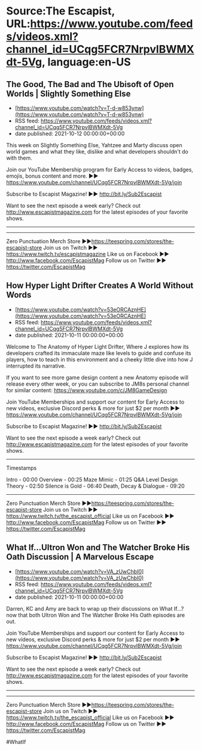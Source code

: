 # Source:The Escapist, URL:https://www.youtube.com/feeds/videos.xml?channel_id=UCqg5FCR7NrpvlBWMXdt-5Vg, language:en-US

## The Good, The Bad and The Ubisoft of Open Worlds | Slightly Something Else
 - [https://www.youtube.com/watch?v=T-d-w853ynw](https://www.youtube.com/watch?v=T-d-w853ynw)
 - RSS feed: https://www.youtube.com/feeds/videos.xml?channel_id=UCqg5FCR7NrpvlBWMXdt-5Vg
 - date published: 2021-10-12 00:00:00+00:00

This week on Slightly Something Else, Yahtzee and Marty discuss open world games and what they like, dislike and what developers shouldn't do with them.

Join our YouTube Membership program for Early Access to videos, badges, emojis, bonus content and more. ►► https://www.youtube.com/channel/UCqg5FCR7NrpvlBWMXdt-5Vg/join

Subscribe to Escapist Magazine! ►► http://bit.ly/Sub2Escapist

Want to see the next episode a week early? Check out http://www.escapistmagazine.com for the latest episodes of your favorite shows.

---



---


Zero Punctuation Merch Store ►►https://teespring.com/stores/the-escapist-store
Join us on Twitch ►► https://www.twitch.tv/escapistmagazine 
Like us on Facebook ►► http://www.facebook.com/EscapistMag
Follow us on Twitter ►► https://twitter.com/EscapistMag

## How Hyper Light Drifter Creates A World Without Words
 - [https://www.youtube.com/watch?v=53eORCAznHE](https://www.youtube.com/watch?v=53eORCAznHE)
 - RSS feed: https://www.youtube.com/feeds/videos.xml?channel_id=UCqg5FCR7NrpvlBWMXdt-5Vg
 - date published: 2021-10-11 00:00:00+00:00

Welcome to The Anatomy of Hyper Light Drifter, Where J explores how its developers crafted its immaculate maze like levels to guide and confuse its players, how to teach in this environment and a cheeky little dive into how J interrupted its narrative.

If you want to see more game design content a new Anatomy episode will release every other week, or you can subscribe to JM8s personal channel for similar content: https://www.youtube.com/c/JM8GameDesign

Join YouTube Memberships and support our content for Early Access to new videos, exclusive Discord perks & more for just $2 per month ►► https://www.youtube.com/channel/UCqg5FCR7NrpvlBWMXdt-5Vg/join

Subscribe to Escapist Magazine! ►► http://bit.ly/Sub2Escapist

Want to see the next episode a week early? Check out http://www.escapistmagazine.com for the latest episodes of your favorite shows.

---

Timestamps 

Intro - 00:00
Overview - 00:25
Maze Mimic - 01:25
Q&A Level Design Theory - 02:50
Silence is Gold - 06:40
Death, Decay & Dialogue - 09:20


---


Zero Punctuation Merch Store ►►https://teespring.com/stores/the-escapist-store
Join us on Twitch ►► https://www.twitch.tv/the_escapist_official
Like us on Facebook ►► http://www.facebook.com/EscapistMag
Follow us on Twitter ►► https://twitter.com/EscapistMag

## What If...Ultron Won and The Watcher Broke His Oath Discussion | A Marvelous Escape
 - [https://www.youtube.com/watch?v=VA_zUwChbI0](https://www.youtube.com/watch?v=VA_zUwChbI0)
 - RSS feed: https://www.youtube.com/feeds/videos.xml?channel_id=UCqg5FCR7NrpvlBWMXdt-5Vg
 - date published: 2021-10-11 00:00:00+00:00

Darren, KC and Amy are back to wrap up their discussions on What If...? now that both Ultron Won and The Watcher Broke His Oath episodes are out.

Join YouTube Memberships and support our content for Early Access to new videos, exclusive Discord perks & more for just $2 per month ►► https://www.youtube.com/channel/UCqg5FCR7NrpvlBWMXdt-5Vg/join

Subscribe to Escapist Magazine! ►► http://bit.ly/Sub2Escapist

Want to see the next episode a week early? Check out http://www.escapistmagazine.com for the latest episodes of your favorite shows.

---



---


Zero Punctuation Merch Store ►►https://teespring.com/stores/the-escapist-store
Join us on Twitch ►► https://www.twitch.tv/the_escapist_official
Like us on Facebook ►► http://www.facebook.com/EscapistMag
Follow us on Twitter ►► https://twitter.com/EscapistMag

#WhatIf

